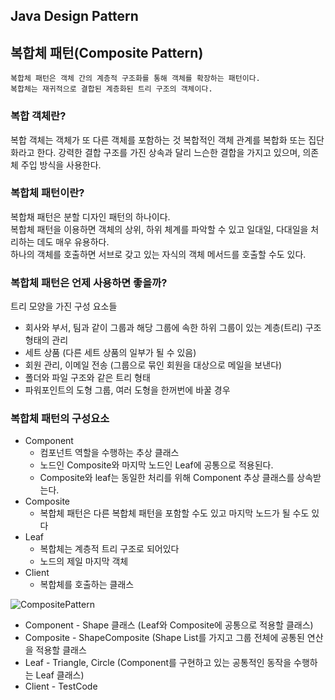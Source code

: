 ## Java Design Pattern

## 복합체 패턴(Composite Pattern)

```
복합체 패턴은 객체 간의 계층적 구조화를 통해 객체를 확장하는 패턴이다.  
복합체는 재귀적으로 결합된 계층화된 트리 구조의 객체이다.
```

### 복합 객체란?
복합 객체는 객체가 또 다른 객체를 포함하는 것
복합적인 객체 관계를 복합화 또는 집단화라고 한다.
강력한 결합 구조를 가진 상속과 달리 느슨한 결합을 가지고 있으며, 의존체 주입 방식을 사용한다.


### 복합체 패턴이란?
복합채 패턴은 분할 디자인 패턴의 하나이다.  
복합체 패턴을 이용하면 객체의 상위, 하위 체계를 파악할 수 있고 일대일, 다대일을 처리하는 데도 매우 유용하다.   
하나의 객체를 호출하면 서브로 갖고 있는 자식의 객체 메서드를 호출할 수도 있다.  


### 복합체 패턴은 언제 사용하면 좋을까?
트리 모양을 가진 구성 요소들
- 회사와 부서, 팀과 같이 그룹과 해당 그룹에 속한 하위 그룹이 있는 계층(트리) 구조 형태의 관리
- 세트 상품 (다른 세트 상품의 일부가 될 수 있음)
- 회원 관리, 이메일 전송 (그룹으로 묶인 회원을 대상으로 메일을 보낸다)
- 폴더와 파일 구조와 같은 트리 형태
- 파워포인트의 도형 그룹, 여러 도형을 한꺼번에 바꿀 경우

### 복합체 패턴의 구성요소
* Component 
  * 컴포넌트 역할을 수행하는 추상 클래스
  * 노드인 Composite와 마지막 노드인 Leaf에 공통으로 적용된다.
  * Composite와 leaf는 동일한 처리를 위해 Component 추상 클래스를 상속받는다.
* Composite
  * 복합체 패턴은 다른 복합체 패턴을 포함할 수도 있고 마지막 노드가 될 수도 있다
* Leaf
  * 복합체는 계층적 트리 구조로 되어있다
  * 노드의 제일 마지막 객체
* Client 
  * 복합체를 호출하는 클래스




![CompositePattern](https://github.com/parknnna/designPattern/assets/69619672/2a38f9ff-4573-4f31-96d2-486ba87a44ce)


* Component - Shape 클래스 (Leaf와 Composite에 공통으로 적용할 클래스)
* Composite - ShapeComposite (Shape List를 가지고 그룹 전체에 공통된 연산을 적용할 클래스
* Leaf - Triangle, Circle (Component를 구현하고 있는 공통적인 동작을 수행하는 Leaf 클래스)
* Client - TestCode